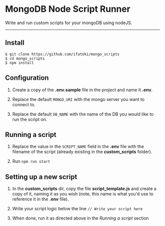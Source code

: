 # MongoDB Node Script Runner

Write and run custom scripts for your mongoDB using nodeJS.

---

## Install

    $ git clone https://github.com/ifatoki/mongo_scripts
    $ cd mongo_scripts
    $ npm install

## Configuration

1. Create a copy of the **.env.sample** file in the project and name it **.env**.

2. Replace the default `MONGO_URI` with the mongo server you want to connect to.

3. Replace the default `DB_NAME` with the name of the DB you would like to run the script on.

## Running a script

1. Replace the value in the `SCRIPT_NAME` field in the **.env** file with the filename of the script (already existing in the **custom_scripts** folder).

2. Run `npm run start`

## Setting up a new script

1. In the **custom_scripts** dir, copy the file **script_template.js** and create a copy of it, naming it as you wish (note, this name is what you'd use to reference it in the **.env** file).

2. Write your script logic below the line ```// Write your script here```

3. When done, run it as directed above in the *Running a script* section
